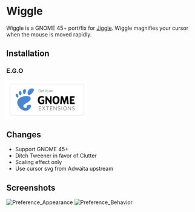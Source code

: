 # Wiggle

Wiggle is a GNOME 45+ port/fix for [Jiggle](https://github.com/jeffchannell/jiggle). Wiggle magnifies your cursor when the mouse is moved rapidly.

## Installation

### E.G.O

[<img src="https://raw.githubusercontent.com/andyholmes/gnome-shell-extensions-badge/master/get-it-on-ego.svg?sanitize=true" alt="Get it on GNOME Extensions" height="100" align="middle">][EGO]

## Changes

- Support GNOME 45+
- Ditch Tweener in favor of Clutter
- Scaling effect only
- Use cursor svg from Adwaita upstream

## Screenshots

![Preference_Appearance](https://github.com/mechtifs/wiggle/assets/18751876/589ef4c9-22bb-4696-9cc8-a45b51bc0f2f)
![Preference_Behavior](https://github.com/mechtifs/wiggle/assets/18751876/be2ea0c4-fb24-4cc2-95b4-ca92f15579a2)

[EGO]:https://extensions.gnome.org/extension/6784/wiggle/
